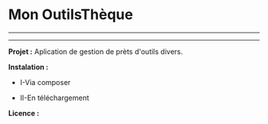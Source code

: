 # Mon OutilsThèque
  ----------------
  ----------------

**Projet :**
Aplication de gestion de prèts d'outils divers.

**Instalation :**
  * I-Via composer

  * II-En téléchargement

**Licence :**
